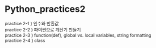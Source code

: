 # Python_practices2

practice 2-1 ) 인수와 반환값 <br>
practice 2-2 ) 파이썬으로 계산기 만들기 <br>
practice 2-3 ) function(def), global vs. local variables, string formatting <br>
practice 2-4 ) class <br>

